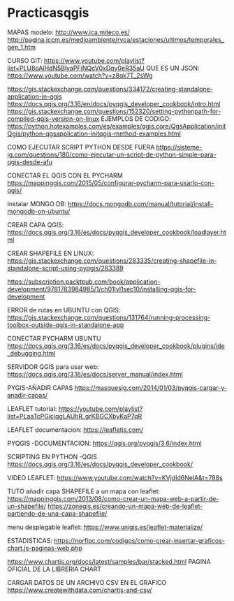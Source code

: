 # Practicasqgis

MAPAS modelo:
http://www.ica.miteco.es/
http://pagina.jccm.es/medioambiente/rvca/estaciones/ultimos/temporales_gen_1.htm

CURSO GIT:
https://www.youtube.com/playlist?list=PLU8oAlHdN5BlyaPFiNQcV0xDqy0eR35aU
QUE ES UN JSON:
https://www.youtube.com/watch?v=z8qk7T_2sWg

https://gis.stackexchange.com/questions/334172/creating-standalone-application-in-qgis
https://docs.qgis.org/3.16/en/docs/pyqgis_developer_cookbook/intro.html
https://gis.stackexchange.com/questions/152320/setting-pythonpath-for-compiled-qgis-version-on-linux
EJEMPLOS DE CODIGO:
https://python.hotexamples.com/es/examples/qgis.core/QgsApplication/initQgis/python-qgsapplication-initqgis-method-examples.html


COMO EJECUTAR SCRIPT PYTHON DESDE FUERA
https://sisteme-ig.com/questions/180/como-ejecutar-un-script-de-python-simple-para-qgis-desde-afu

CONECTAR EL QGIS CON EL PYCHARM
https://mappinggis.com/2015/05/configurar-pycharm-para-usarlo-con-qgis/

Instalar MONGO DB:
https://docs.mongodb.com/manual/tutorial/install-mongodb-on-ubuntu/

CREAR CAPA QGIS:
https://docs.qgis.org/3.16/es/docs/pyqgis_developer_cookbook/loadlayer.html

CREAR SHAPEFILE EN LINUX:
https://gis.stackexchange.com/questions/283335/creating-shapefile-in-standalone-script-using-pyqgis/283389



https://subscription.packtpub.com/book/application-development/9781783984985/1/ch01lvl1sec10/installing-qgis-for-development

ERROR de rutas en UBUNTU con QGIS:
https://gis.stackexchange.com/questions/131764/running-processing-toolbox-outside-qgis-in-standalone-app

CONECTAR PYCHARM UBUNTU
https://docs.qgis.org/3.16/es/docs/pyqgis_developer_cookbook/plugins/ide_debugging.html

SERVIDOR QGIS para usar web:
https://docs.qgis.org/3.16/es/docs/server_manual/index.html

PYGIS-AÑADIR CAPAS
https://masquesig.com/2014/01/03/pyqgis-cargar-y-anadir-capas/

LEAFLET tutorial:
https://youtube.com/playlist?list=PLaaTcPGicjqgLAUhR_grKBGCXbyKaP7qR

LEAFLET documentacion:
https://leafletjs.com/

PYQGIS -DOCUMENTACION:
https://qgis.org/pyqgis/3.6/index.html

SCRIPTING EN PYTHON -QGIS
https://docs.qgis.org/3.16/es/docs/pyqgis_developer_cookbook/

VIDEO LEAFLET:
https://www.youtube.com/watch?v=KVjdId6NelA&t=788s

TUTO añadir capa SHAPEFILE a un mapa con leaflet:
https://mappinggis.com/2013/08/como-crear-un-mapa-web-a-partir-de-un-shapefile/
https://zonegis.es/creando-un-mapa-web-de-leaflet-partiendo-de-una-capa-shapefile/

menu desplegable leaflet:
https://www.unigis.es/leaflet-materialize/

ESTADISTICAS:
https://norfipc.com/codigos/como-crear-insertar-graficos-chart.js-paginas-web.php

https://www.chartjs.org/docs/latest/samples/bar/stacked.html  PAGINA OFICIAL DE LA LIBRERIA CHART

CARGAR DATOS DE UN ARCHIVO CSV EN EL GRAFICO https://www.createwithdata.com/chartjs-and-csv/
